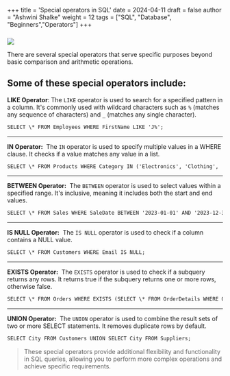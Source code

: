 +++
title = 'Special operators in SQL'
date = 2024-04-11
draft = false
author = "Ashwini Shalke"
weight = 12
tags = ["SQL", "Database", "Beginners","Operators"]
+++


###   

![](https://cdn-images-1.medium.com/max/1600/1*OxOI644ru-m_adGUtjZgZA.jpeg)

There are several special operators that serve specific purposes beyond basic comparison and arithmetic operations.

  

## **Some of these special operators include:**

**LIKE Operator**:
The `LIKE` operator is used to search for a specified pattern in a column. It's commonly used with wildcard characters such as `%` (matches any sequence of characters) and `_` (matches any single character).

```html
SELECT \* FROM Employees WHERE FirstName LIKE 'J%';
```

---

**IN Operator:** 
The `IN` operator is used to specify multiple values in a WHERE clause. It checks if a value matches any value in a list.

  
```html
SELECT \* FROM Products WHERE Category IN ('Electronics', 'Clothing', 'Books');
```

---
**BETWEEN Operator:** 
The `BETWEEN` operator is used to select values within a specified range. It's inclusive, meaning it includes both the start and end values.

```html
SELECT \* FROM Sales WHERE SaleDate BETWEEN '2023-01-01' AND '2023-12-31';
```
---
**IS NULL Operator:** 
The `IS NULL` operator is used to check if a column contains a NULL value.
  
```html
SELECT \* FROM Customers WHERE Email IS NULL;
```
---
**EXISTS Operator:** 
The `EXISTS` operator is used to check if a subquery returns any rows. It returns true if the subquery returns one or more rows, otherwise false.

```html
SELECT \* FROM Orders WHERE EXISTS (SELECT \* FROM OrderDetails WHERE Orders.OrderID = OrderDetails.OrderID);
```

---

**UNION Operator:** 
The `UNION` operator is used to combine the result sets of two or more SELECT statements. It removes duplicate rows by default.


```html
SELECT City FROM Customers UNION SELECT City FROM Suppliers;
```

  

> These special operators provide additional flexibility and functionality in SQL queries, allowing you to perform more complex operations and achieve specific requirements.